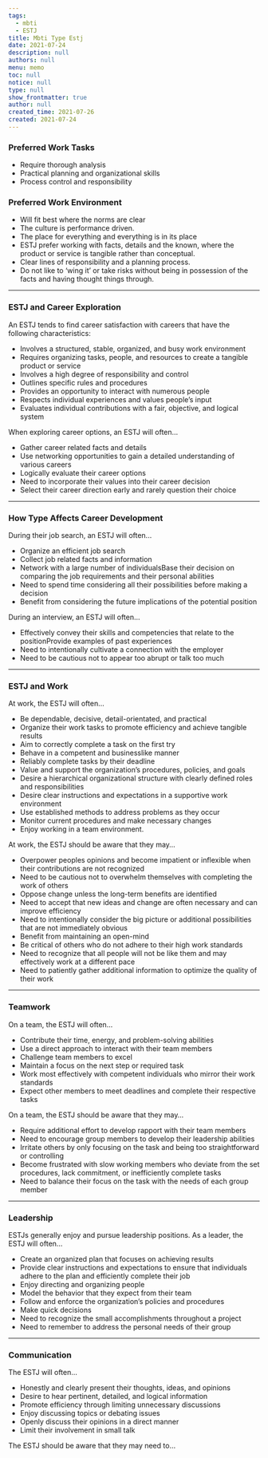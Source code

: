 ```yaml
---
tags: 
  - mbti
  - ESTJ
title: Mbti Type Estj
date: 2021-07-24
description: null
authors: null
menu: memo
toc: null
notice: null
type: null
show_frontmatter: true
author: null
created_time: 2021-07-26
created: 2021-07-24
---
```


<!-- table_of_contents 891a2785-f7b5-4208-90e0-1153fddd68ae -->

### Preferred Work Tasks

* Require thorough analysis
* Practical planning and organizational skills
* Process control and responsibility

### Preferred Work Environment

* Will fit best where the norms are clear
* The culture is performance driven.
* The place for everything and everything is in its place
* ESTJ prefer working with facts, details and the known, where the product or service is tangible rather than conceptual.
* Clear lines of responsibility and a planning process.
* Do not like to ‘wing it’ or take risks without being in possession of the facts and having thought things through.

---

### ESTJ and Career Exploration

An ESTJ tends to find career satisfaction with careers that have the following characteristics:

* Involves a structured, stable, organized, and busy work environment
* Requires organizing tasks, people, and resources to create a tangible product or service
* Involves a high degree of responsibility and control
* Outlines specific rules and procedures
* Provides an opportunity to interact with numerous people
* Respects individual experiences and values people’s input
* Evaluates individual contributions with a fair, objective, and logical system

When exploring career options, an ESTJ will often…

* Gather career related facts and details
* Use networking opportunities to gain a detailed understanding of various careers
* Logically evaluate their career options
* Need to incorporate their values into their career decision
* Select their career direction early and rarely question their choice

---

### How Type Affects Career Development

During their job search, an ESTJ will often...

* Organize an efficient job search
* Collect job related facts and information
* Network with a large number of individualsBase their decision on comparing the job requirements and their personal abilities
* Need to spend time considering all their possibilities before making a decision
* Benefit from considering the future implications of the potential position

During an interview, an ESTJ will often...

* Effectively convey their skills and competencies that relate to the positionProvide examples of past experiences
* Need to intentionally cultivate a connection with the employer
* Need to be cautious not to appear too abrupt or talk too much

---

### ESTJ and Work

At work, the ESTJ will often…

* Be dependable, decisive, detail-orientated, and practical
* Organize their work tasks to promote efficiency and achieve tangible results
* Aim to correctly complete a task on the first try
* Behave in a competent and businesslike manner
* Reliably complete tasks by their deadline
* Value and support the organization’s procedures, policies, and goals
* Desire a hierarchical organizational structure with clearly defined roles and responsibilities
* Desire clear instructions and expectations in a supportive work environment
* Use established methods to address problems as they occur
* Monitor current procedures and make necessary changes
* Enjoy working in a team environment.

At work, the ESTJ should be aware that they may…

* Overpower peoples opinions and become impatient or inflexible when their contributions are not recognized
* Need to be cautious not to overwhelm themselves with completing the work of others
* Oppose change unless the long-term benefits are identified
* Need to accept that new ideas and change are often necessary and can improve efficiency
* Need to intentionally consider the big picture or additional possibilities that are not immediately obvious
* Benefit from maintaining an open-mind
* Be critical of others who do not adhere to their high work standards
* Need to recognize that all people will not be like them and may effectively work at a different pace
* Need to patiently gather additional information to optimize the quality of their work

---

### Teamwork

On a team, the ESTJ will often…

* Contribute their time, energy, and problem-solving abilities
* Use a direct approach to interact with their team members
* Challenge team members to excel
* Maintain a focus on the next step or required task
* Work most effectively with competent individuals who mirror their work standards
* Expect other members to meet deadlines and complete their respective tasks

On a team, the ESTJ should be aware that they may…

* Require additional effort to develop rapport with their team members
* Need to encourage group members to develop their leadership abilities
* Irritate others by only focusing on the task and being too straightforward or controlling
* Become frustrated with slow working members who deviate from the set procedures, lack commitment, or inefficiently complete tasks
* Need to balance their focus on the task with the needs of each group member

---

### Leadership

ESTJs generally enjoy and pursue leadership positions. As a leader, the ESTJ will often…

* Create an organized plan that focuses on achieving results
* Provide clear instructions and expectations to ensure that individuals adhere to the plan and efficiently complete their job
* Enjoy directing and organizing people
* Model the behavior that they expect from their team
* Follow and enforce the organization’s policies and procedures
* Make quick decisions
* Need to recognize the small accomplishments throughout a project
* Need to remember to address the personal needs of their group

---

### Communication

The ESTJ will often…

* Honestly and clearly present their thoughts, ideas, and opinions
* Desire to hear pertinent, detailed, and logical information
* Promote efficiency through limiting unnecessary discussions
* Enjoy discussing topics or debating issues
* Openly discuss their opinions in a direct manner
* Limit their involvement in small talk

The ESTJ should be aware that they may need to…
